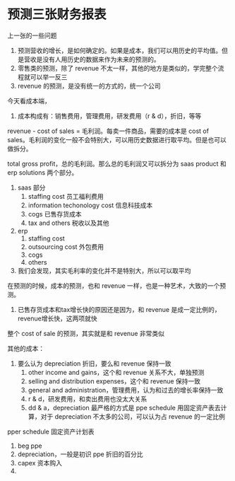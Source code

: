# 预测三张财务报表

上一张的一些问题
1. 预测营收的增长，是如何确定的。如果是成本，我们可以用历史的平均值。但是营收是没有人用历史的数据来作为未来的预测的。
2. 零售类的预测，除了 revenue 不太一样，其他的地方是类似的，学完整个流程就可以举一反三
3. revenue 的预测，是没有统一的方式的，统一个公司

今天看成本端，
1. 成本构成有：销售费用，管理费用，研发费用（r & d），折旧，等等

revenue - cost of sales = 毛利润。每卖一件商品，需要的成本是 cost of sales。毛利润的变化一般不会特别大，可以用历史数据进行取平均。但是也可以做拆分。

total gross profit，总的毛利润。那么总的毛利润又可以拆分为 saas product 和 erp solutions 两个部分。
1. saas 部分
    1. staffing cost 员工福利费用
    2. information techonology cost 信息科技成本
    3. cogs 已售存货成本
    4. tax and others 税收以及其他
2. erp 
    1. staffing cost
    2. outsourcing cost 外包费用
    3. cogs
    4. others
3. 我们会发现，其实毛利率的变化并不是特别大，所以可以取平均

在预测的时候，成本的预测，也和 revenue 一样，也是一种艺术，大致的一个预测。
1. 已售存货成本和tax增长快的原因还是因为，和 revenue 是成一定比例的，revenue增长快，这两项就快

整个 cost of sale 的预测，其实就是和 revenue 非常类似

其他的成本：
1. 要么认为 depreciation 折旧，要么和 revenue 保持一致
    1. other income and gains，这个和 revenue 关系不大，单独预测
    2. selling and distribution expenses，这个和 revenue 保持一致
    3. general and administration，管理费用，认为和过去的增长率保持一致
    4. r & d，研发费用，和卖出费用也没太大关系
    5. dd & a，depreciation 最严格的方式是 ppe schedule 用固定资产表去计算，对于 depreciation 不太多的公司，可以认为占 revenue 的一定比例

pper schedule 固定资产计划表
1. beg ppe
2. depreciation，一般是初识 ppe 折旧的百分比
3. capex 资本购入
4. 